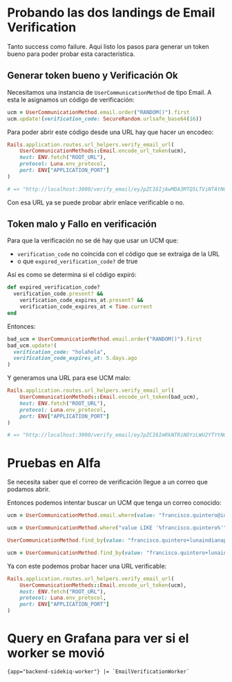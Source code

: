 # Probando las dos landings de Email Verification

Tanto success como failure. Aquí listo los pasos para generar un token bueno para poder probar esta característica.

## Generar token bueno y Verificación Ok

Necesitamos una instancia de `UserCommunicationMethod` de tipo Email. A esta le asignamos un código de verificación:
```ruby
ucm = UserCommunicationMethod.email.order("RANDOM()").first
ucm.update!(verification_code: SecureRandom.urlsafe_base64(16))
```

Para poder abrir este código desde una URL hay que hacer un encodeo:
```ruby
Rails.application.routes.url_helpers.verify_email_url(
	UserCommunicationMethods::Email.encode_url_token(ucm),
	host: ENV.fetch("ROOT_URL"),
	protocol: Luna.env_protocol,
	port: ENV["APPLICATION_PORT"]
)

# => "http://localhost:3000/verify_email/eyJpZCI6IjAwMDA3MTQ5LTViNTAtNGQ0Mi05MDBlLTFlYmFjYTQxZDA1NiIsImNvZGUiOiJMQzJVMnR5OTdLQmt0Uk9RUUxPTjZBIn0="
```

Con esa URL ya se puede probar abrir enlace verificable o no.

## Token malo y Fallo en verificación

Para que la verificación no se dé hay que usar un UCM que:

- `verification_code` no coincida con el código que se extraiga de la URL
- o que `expired_verification_code?` de true

Así es como se determina si el código expiró:
```ruby
def expired_verification_code?
  verification_code.present? &&
    verification_code_expires_at.present? &&
	verification_code_expires_at < Time.current
end
```

Entonces:

```ruby
bad_ucm = UserCommunicationMethod.email.order("RANDOM()").first
bad_ucm.update!(
  verification_code: "holahola",
  verification_code_expires_at: 5.days.ago
)
```

Y generamos una URL para ese UCM malo:
```ruby
Rails.application.routes.url_helpers.verify_email_url(
	UserCommunicationMethods::Email.encode_url_token(bad_ucm),
	host: ENV.fetch("ROOT_URL"),
	protocol: Luna.env_protocol,
	port: ENV["APPLICATION_PORT"]
)

# => "http://localhost:3000/verify_email/eyJpZCI6ImRkNTRiNDYzLWU2YTYtNGYxNC04ODVlLTU1MzVmY2M4YjVkMCIsImNvZGUiOiJ0aTU5a3JlVzdsYVpuelRGbHZJVTRnIn0="
```

# Pruebas en Alfa

Se necesita saber que el correo de verificación llegue a un correo que podamos abrir.

Entonces podemos intentar buscar un UCM que tenga un correo conocido:
```ruby
ucm = UserCommunicationMethod.email.where(value: "francisco.quintero@ideaware.co").first
```

```ruby
ucm = UserCommunicationMethod.where("value LIKE '%francisco.quintero%'")

UserCommunicationMethod.find_by(value: "francisco.quintero+lunaindianapolis@ideaware.co").update(verification_status: "unverified")

ucm = UserCommunicationMethod.find_by(value: "francisco.quintero+lunaindianapolis@ideaware.co")
```

Ya con este podemos probar hacer una URL verificable:
```ruby
Rails.application.routes.url_helpers.verify_email_url(
	UserCommunicationMethods::Email.encode_url_token(ucm),
	host: ENV.fetch("ROOT_URL"),
	protocol: Luna.env_protocol,
	port: ENV["APPLICATION_PORT"]
)
```

# Query en Grafana para ver si el worker se movió

```
{app="backend-sidekiq-worker"} |= `EmailVerificationWorker`
```